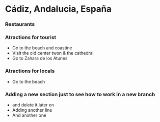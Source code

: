 # Cádiz, Andalucia, España

### Restaurants

### Atractions for tourist

- Go to the beach and coastine
- Visit the old center twon & the cathedral
- Go to Zahara de los Atunes

### Atractions for locals

- Go to the beach

### Adding a new section just to see how to work in a new branch

- and delete it later on
- Adding another line
- And another one